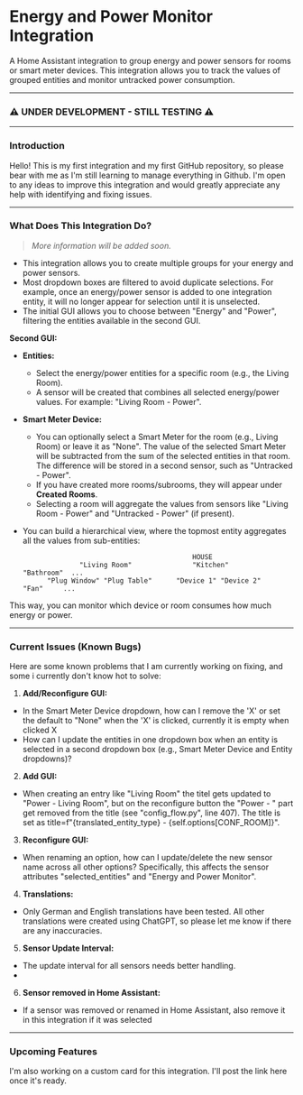 # Energy and Power Monitor Integration

A Home Assistant integration to group energy and power sensors for rooms or smart meter devices. This integration allows you to track the values of grouped entities and monitor untracked power consumption.

---

### ⚠️ UNDER DEVELOPMENT - STILL TESTING ⚠️

---

### Introduction

Hello! This is my first integration and my first GitHub repository, so please bear with me as I'm still learning to manage everything in Github. I'm open to any ideas to improve this integration and would greatly appreciate any help with identifying and fixing issues.

---

### What Does This Integration Do?

> _More information will be added soon._

- This integration allows you to create multiple groups for your energy and power sensors.
- Most dropdown boxes are filtered to avoid duplicate selections. For example, once an energy/power sensor is added to one integration entity, it will no longer appear for selection until it is unselected.
- The initial GUI allows you to choose between "Energy" and "Power", filtering the entities available in the second GUI.

**Second GUI:**
- **Entities:**
  - Select the energy/power entities for a specific room (e.g., the Living Room).
  - A sensor will be created that combines all selected energy/power values. For example: "Living Room - Power".
- **Smart Meter Device:**
  - You can optionally select a Smart Meter for the room (e.g., Living Room) or leave it as "None". The value of the selected Smart Meter will be subtracted from the sum of the 
    selected entities in that room. The difference will be stored in a second sensor, such as "Untracked - Power".
  - If you have created more rooms/subrooms, they will appear under **Created Rooms**.
  - Selecting a room will aggregate the values from sensors like "Living Room - Power" and "Untracked - Power" (if present).

- You can build a hierarchical view, where the topmost entity aggregates all the values from sub-entities:

                                                HOUSE
                    "Living Room"               "Kitchen"                   "Bathroom"  ...
            "Plug Window" "Plug Table"      "Device 1" "Device 2"             "Fan"     ...


This way, you can monitor which device or room consumes how much energy or power.

---

### Current Issues (Known Bugs)

Here are some known problems that I am currently working on fixing, and some i currently don't know hot to solve:

1. **Add/Reconfigure GUI:**
 - In the Smart Meter Device dropdown, how can I remove the 'X' or set the default to "None" when the 'X' is clicked, currently it is empty when clicked X
 - How can I update the entities in one dropdown box when an entity is selected in a second dropdown box (e.g., Smart Meter Device and Entity dropdowns)?
 
2. **Add GUI:**
 - When creating an entry like "Living Room" the titel gets updated to "Power - Living Room", but on the reconfigure button the "Power - " part get removed from the title  (see "config_flow.py", line 407). The title is set as title=f"{translated_entity_type} - {self.options[CONF_ROOM]}".
 
3. **Reconfigure GUI:**
 - When renaming an option, how can I update/delete the new sensor name across all other options? Specifically, this affects the sensor attributes "selected_entities" and "Energy and Power Monitor".
 
4. **Translations:**
 - Only German and English translations have been tested. All other translations were created using ChatGPT, so please let me know if there are any inaccuracies.
 
5. **Sensor Update Interval:**
 - The update interval for all sensors needs better handling.
 - 
6. **Sensor removed in Home Assistant:**
 - If a sensor was removed or renamed in Home Assistant, also remove it in this integration if it was selected

---

### Upcoming Features

I'm also working on a custom card for this integration. I'll post the link here once it's ready.

